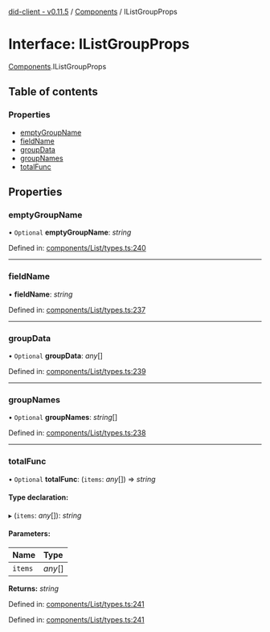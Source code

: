 [did-client - v0.11.5](../README.md) / [Components](../modules/components.md) / IListGroupProps

# Interface: IListGroupProps

[Components](../modules/components.md).IListGroupProps

## Table of contents

### Properties

- [emptyGroupName](components.ilistgroupprops.md#emptygroupname)
- [fieldName](components.ilistgroupprops.md#fieldname)
- [groupData](components.ilistgroupprops.md#groupdata)
- [groupNames](components.ilistgroupprops.md#groupnames)
- [totalFunc](components.ilistgroupprops.md#totalfunc)

## Properties

### emptyGroupName

• `Optional` **emptyGroupName**: *string*

Defined in: [components/List/types.ts:240](https://github.com/Puzzlepart/did/blob/dev/client/components/List/types.ts#L240)

___

### fieldName

• **fieldName**: *string*

Defined in: [components/List/types.ts:237](https://github.com/Puzzlepart/did/blob/dev/client/components/List/types.ts#L237)

___

### groupData

• `Optional` **groupData**: *any*[]

Defined in: [components/List/types.ts:239](https://github.com/Puzzlepart/did/blob/dev/client/components/List/types.ts#L239)

___

### groupNames

• `Optional` **groupNames**: *string*[]

Defined in: [components/List/types.ts:238](https://github.com/Puzzlepart/did/blob/dev/client/components/List/types.ts#L238)

___

### totalFunc

• `Optional` **totalFunc**: (`items`: *any*[]) => *string*

#### Type declaration:

▸ (`items`: *any*[]): *string*

#### Parameters:

Name | Type |
:------ | :------ |
`items` | *any*[] |

**Returns:** *string*

Defined in: [components/List/types.ts:241](https://github.com/Puzzlepart/did/blob/dev/client/components/List/types.ts#L241)

Defined in: [components/List/types.ts:241](https://github.com/Puzzlepart/did/blob/dev/client/components/List/types.ts#L241)
